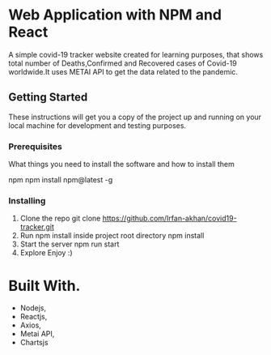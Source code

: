 #  Web Application with NPM and React

A simple covid-19 tracker website created for learning purposes, that shows total number of Deaths,Confirmed and Recovered cases of Covid-19 worldwide.It uses METAI API to get the data related to the pandemic.

## Getting Started
These instructions will get you a copy of the project up and running on your local machine for development and testing purposes.

### Prerequisites
What things you need to install the software and how to install them

npm
npm install npm@latest -g
### Installing
1. Clone the repo
git clone https://github.com/Irfan-akhan/covid19-tracker.git
2. Run npm install inside project root directory
npm install
3. Start the server
npm run start
4. Explore
Enjoy :)

# Built With.
* Nodejs, 
* Reactjs, 
* Axios, 
* Metai API,
* Chartsjs 
